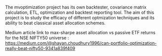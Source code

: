 The mvoptimization project has its own backtester, covariance matrix calculation, ETL, optimization and backtest reporting tool. The aim of this project is to study the efficacy of different optmization techniques and its ability to beat classical asset allocation schemes. 

Medium article link to max-sharpe asset allocation vs passive ETF returns for the NSE NIFTY50 universe : https://medium.com/@shayan.choudhury1996/can-portfolio-optimization-really-beat-nifty50-9341a839f409 